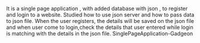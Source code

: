 It is a single page application , with added database with json , to register and login to a website.
Studied how to use json server and how to pass data to json file.
When the user registers, the details will be saved on the json file and when user come to login,check the details that user entered while login is matching with the details in the json file.
SinglePageApplication-Gadgeon 
